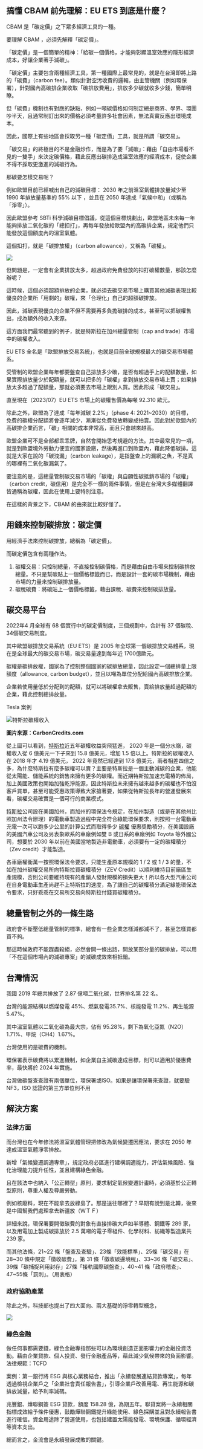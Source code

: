 ## 搞懂 CBAM 前先理解：EU ETS 到底是什麼？

CBAM 是「碳定價」之下眾多經濟工具的一種。

要理解 CBAM ，必須先解釋「碳定價」。

「碳定價」是一個簡單的精神：「給碳一個價格，才能夠彰顯溫室效應的隱形經濟成本，好讓企業著手減碳」。

「碳定價」主要包含兩種經濟工具，第一種國際上最常見的，就是在台灣即將上路的「碳費」（carbon fee）。類似針對空污收費的邏輯，由主管機關（例如環保署），針對國內高碳排企業收取「碳排放費用」，排放多少碳就收多少錢，簡單明瞭。

但「碳費」機制也有對應的缺點，例如一噸碳價格如何制定總是商界、學界、環團吵半天，且通常制訂出來的價格必須考量許多社會因素，無法真實反應出環境成本。

因此，國際上有些地區會採取另一種「碳定價」工具，就是所謂「碳交易」。

「碳交易」的終極目的不是金融炒作，而是為了要「減碳」：藉由「自由市場看不見的一雙手」來決定碳價格，藉此反應出碳排造成溫室效應的經濟成本，促使企業不得不採取更激進的減碳行為。

那碳要怎樣交易呢？

例如歐盟目前已經喊出自己的減碳目標： 2030 年之前溫室氣體排放量減少至 1990 年排放量基準的 55% 以下 ，並且在 2050 年達成「氣候中和」（或稱為「淨零」）。

因此歐盟參考 SBTi 科學減碳目標倡議，從這個目標規劃出，歐盟地區未來每一年能夠排放二氧化碳的「總扣打」，再每年發放給歐盟內的高碳排企業，規定他們只能發放這個額度內的溫室氣體。

這個扣打，就是「碳排放權」（carbon allowance），又稱為「碳權」。

![](../005-Files/Pasted%20image%2020230712151655.png)

但問題是，一定會有企業排放太多，超過政府免費發放的扣打碳權數量，那該怎麼辦呢？

這時候，這個必須超額排放的企業，就必須去碳交易市場上購買其他減碳表現比較優良的企業所「用剩的」碳權，來「合理化」自己的超額碳排放。

因此，減碳表現優良的企業不但不需要再多負擔碳排的成本，甚至可以把碳權售出，成為額外的收入來源。

這方面我們最常聽到的例子，就是特斯拉在加州總量管制（cap and trade）市場中的碳權收入。




EU ETS 全名是「歐盟排放交易系統」，也就是目前全球規模最大的碳交易市場體系。

受管制的歐盟企業每年都要盤查自己排放多少碳，是否有超過手上的配額數量，如果實際排放量少於配額量，就可以把多的「碳權」拿到排放交易市場上賣；如果排放太多超過了配額量，那就必須要去市場上跟別人買。因此形成「碳交易」。

直至現在（2023/07）EU ETS 市場上的碳權售價為每噸 92.310 歐元。

除此之外，歐盟為了達成「每年減碳 2.2%」（phase 4: 2021~2030）的目標，免費的碳權分配額將會逐年減少，漸漸從免費發放轉變成拍賣。因此對於歐盟內的高碳排企業而言，「碳」相關的成本非常高，而且只會越來越高。

歐盟企業可不是全部都乖乖牌，自然會開始思考規避的方法。其中最常見的一項，就是到歐盟境外勞動力便宜的國家設廠，然後再進口到歐盟內，藉此降低碳排。這就是大家在說的「碳洩漏」（carbon leakage），是指盤查上的漏網之魚，不是真的哪裡有二氧化碳漏氣了。

要注意的是，這總量管制碳交易市場的「碳權」與自願性碳抵銷市場的「碳權」（carbon credit，碳信用）是完全不一樣的兩件事情，但是在台灣大多媒體翻譯皆通稱為碳權，因此在使用上要特別注意。

在這樣的背景之下，CBAM 的由來就比較好懂了。


## 用錢來控制碳排放：碳定價

用經濟手法來控制碳排放，總稱為「碳定價」。

而碳定價包含有兩種作法。

1. 碳權交易：只控制總量，不直接控制碳價格，而是藉由自由市場來控制碳排放總量。不只是幫碳貼上一個價格標籤而已，而是設計一套的碳市場機制，藉由市場的力量來控制碳排放量。
2. 碳稅碳費：將碳貼上一個價格標籤，藉由課稅、碳費來控制碳排放量。

## 碳交易平台

2022年4 月全球有 68 個實行中的碳定價制度，三個規劃中，合計有 37 個碳稅、34個碳交易制度。

其中歐盟碳排放交易系統（EU ETS）是 2005 年全球第一個碳排放交易體系，現在是全球最大的碳交易市場，碳交易量達到每年近 1700億歐元。

碳權是碳排放權，國家為了控制整個國家的碳排放總量，因此設定一個總排量上限額度（allowance, carbon budget），並且以噸為單位分配給國內高碳排放企業。

企業若使用量低於分配到的配額，就可以將碳權拿去販售，賣給排放量超過配額的企業，藉此控制總排放量。

Tesla 案例

![特斯拉碳權收入](https://images.stockfeel.com.tw/stockfeelimage/2023/04/8178d8c227bed7de.png)

**圖片來源：CarbonCredits.com**

從上圖可以看到，[特斯拉](https://www.stockfeel.com.tw/isearch/?query=%E7%89%B9%E6%96%AF%E6%8B%89&utm_source=article_keyword&from_post_id=207948)近五年碳權收益突飛猛進， 2020 年是一個分水嶺，碳權收入從 6 億美元一下子來到 15.8 億美元，增加 1.5 倍以上。特斯拉的碳權收入在 2018 年才 4.19 億美元， 2022 年竟然已經達到 17.8 億美元，兩者相差四倍之多，為什麼特斯拉有麼多碳權可以賣？主要是特斯拉是一個主動減碳的企業，他能從太陽能、儲能系統的銷售來擁有更多的碳權。而近期特斯拉加速充電樁的佈局，加上美國政策也開始加強乾淨能源，因此特斯拉未來擁有越來越多的碳權也不怕沒客戶買單，甚至可能受惠政策導致大家搶著要，如果從特斯拉長年的營運發展來看，碳權交易確實是一個可行的商業模式。

[特斯拉](https://www.stockfeel.com.tw/isearch/?query=%E7%89%B9%E6%96%AF%E6%8B%89&utm_source=article_keyword&from_post_id=208511)公司設在美國加州，而加州的環保法令規定，在加州製造（或是在其他州比照加州法令辦理）的電動車製造過程中完全符合綠能環保要求，則按照一台電動車充電一次可以跑多少公里的計算公式而取得多少 [碳權](https://www.stockfeel.com.tw/isearch/?query=%E7%A2%B3%E6%AC%8A&utm_source=article_keyword&from_post_id=208511) 優惠奬勵積分，在美國設廠的美國汽車公司及另表象歐系的車廠例如雙 B 或日系的車廠例如 Toyota 等外國公司，想要於 2030 年以前在美國當地製造非電動車，必須要有一定的碳權積分（Zev credit）才能製造。

各車廠權衡萬一按照環保法令要求，只能生產原本規模的 1 / 2 或 1 / 3 的量，不如在加州碳權交易所向特斯拉買碳權積分（ZEV Credit）以順利維持目前廠區生產規模，否則公司要維持現有的產銷人發財規模的損失更大！所以各大型汽車公司在自身電動車生產尚趕不上特斯拉的速度，為了讓自己的碳權積分滿足綠能環保法令要求，只好乖乖在交易所交易向特斯拉付錢買碳權積分。


## 總量管制之外的一條生路

政府會不斷壓低總量管制的標準，總會有一些企業怎樣減都減不了，甚至怎樣買都買不夠。

那這時候政府不能趕盡殺絕，必然會開一條出路，開放某部分量的碳排放，可以用「不在這個市場內的減碳專案」的減碳成效來相抵銷。



## 台灣情況

我國 2019 年總共排放了 2.87 億噸二氧化碳，世界排名第 22 名。

台灣的能源結構以燃煤發電 45%、燃氣發電35.7%、核能發電 11.2%、再生能源5.47%。

其中溫室氣體以二氧化碳為最大宗，佔有 95.28%，剩下為氧化亞氮（N2O） 1.71%、甲烷（CH4）1.67%。

台灣使用的是碳費的機制。

環保署表示碳費將以累進機制，如企業自主減碳達成目標，則可以適用於優惠費率，最快將於 2024 年實施。

台灣做碳盤查查證有兩個單位，環保署或ISO。如果是讓環保署來查證，就要驗 NF3，ISO 認證的第三方單位則不用

## 解決方案

### 法律方面

而台灣也在今年修法將溫室氣體管理把修改為氣候變遷因應法，要求在 2050 年達成溫室氣體淨零排放。

新增「氣候變遷調適專章」，規定政府必區進行建構調適能力，評估氣候風險、強化治理能力提升任性，並且建構綠色金融。

且在該法中也納入「公正轉型」原則，要求制定氣候變遷計畫時，必須基於公正轉型原則，尊重人權及尊嚴勞動。

例如核廢料，現在不能拿去放綠島了。那是送往哪裡了？早期有說到是北韓，後來是中國幫我們處理拿去新疆放（ＷＴＦ）

詳細來說，環保署要開徵碳費的對象有直接排碳大戶如半導體、鋼鐵等 289 家，以及用電加上製成碳排放於 2.5 萬噸的電子零組件、化學材料、紡織等製造業共 239 家。

而其他法條，21~22 條「盤查及查驗」、23條「效能標準」、25條「碳交易」在 28~30 條中規定「徵收碳費」，第 31 條「徵收碳邊境稅」、33~36 條「碳交易」、39條「碳捕捉利用封存」27條「接軌國際碳盤查」、40~41 條「政府稽查」、47~55條「罰則」。（用表格）

### 政府協助產業

除此之外，科技部也提出了四大面向、兩大基礎的淨零轉型概念，



![](../005-Files/Pasted%20image%2020230627112552.png)

### 綠色金融

做任何事都需要錢，綠色金融專指那些可以為環境創造正面影響力的金融投資活動。藉由企業貸款、個人投資、發行金融產品等，藉此減少氣候帶來的負面影響。
法律規範：TCFD

案例：第一銀行將 ESG 與核心業務結合，推出「永續發展連結貸款專案」，每年透過檢視企業戶之「企業社會責任報告書」，引導企業戶改善用電、再生能源和碳排放減量，給予利率減碼。

兆豐銀、燁聯鋼簽 ESG 貸款，額度 158.28 億，為期五年。聯貸案將一永續相關指標成效給予條件優惠，鼓勵燁聯鋼鐵提升綠能使用、綠色採購並且對永續報告書進行確信。資金用途除了營運使用，也包括建置太陽能發電、環境保護、循環經濟等資本支出。

總而言之，金流會是永續發展成敗的關鍵。
